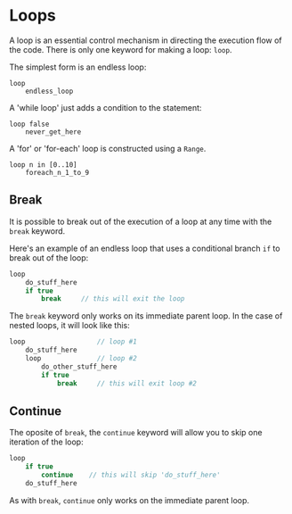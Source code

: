 # Loops

A loop is an essential control mechanism in directing the execution flow of the code. There is only one keyword for making a loop: `loop`.

The simplest form is an endless loop:
```
loop
    endless_loop
```

A 'while loop' just adds a condition to the statement:

```
loop false
    never_get_here
```

A 'for' or 'for-each' loop is constructed using a `Range`.

```
loop n in [0..10]
    foreach_n_1_to_9
```

## Break

It is possible to break out of the execution of a loop at any time with the `break` keyword.

Here's an example of an endless loop that uses a conditional branch `if` to break out of the loop:
```C#
loop
    do_stuff_here
    if true
        break     // this will exit the loop
```

The `break` keyword only works on its immediate parent loop. In the case of nested loops, it will look like this:

```C#
loop                  // loop #1
    do_stuff_here
    loop              // loop #2
        do_other_stuff_here
        if true
            break     // this will exit loop #2
```

## Continue

The oposite of `break`, the `continue` keyword will allow you to skip one iteration of the loop:

```C#
loop
    if true
        continue    // this will skip 'do_stuff_here'
    do_stuff_here
```

As with `break`, `continue` only works on the immediate parent loop.